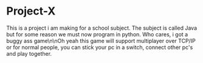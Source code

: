 # Project-X

This is a project i am making for a school subject.
The subject is called Java but for some reason we must now program in python.
Who cares, i got a buggy ass game\n\nOh yeah this game will support multiplayer over TCP/IP or for normal people, you can stick your pc in a switch, connect other pc's and play together.
